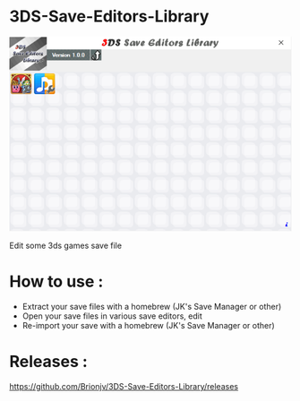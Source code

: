 # 3DS-Save-Editors-Library

![Main](https://raw.githubusercontent.com/Brionjv/3DS-Save-Editors-Library/master/3DSSEL.png)

Edit some 3ds games save file

# How to use : 
- Extract your save files with a homebrew (JK's Save Manager or other)
- Open your save files in various save editors, edit
- Re-import your save with a homebrew (JK's Save Manager or other)

# Releases :
https://github.com/Brionjv/3DS-Save-Editors-Library/releases


